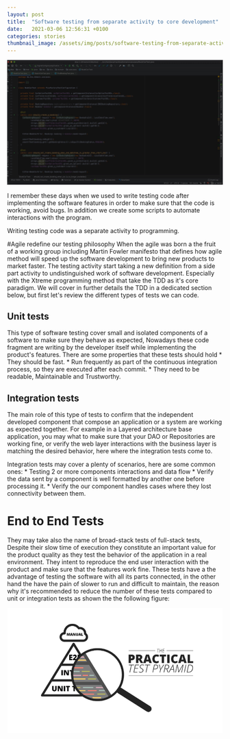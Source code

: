 ```yaml
---
layout: post
title:  "Software testing from separate activity to core development"
date:   2021-03-06 12:56:31 +0100
categories: stories
thumbnail_image: /assets/img/posts/software-testing-from-separate-activity-to-core-development.jpeg
---
```

![author](/assets/img/posts/software-testing-from-separate-activity-to-core-development.jpeg)

I remember these days when we used to write testing code after implementing the software features in order to make sure
that the code is working, avoid bugs. In addition we create some scripts to automate interactions with the program.

Writing testing code was a separate activity to programming.

#Agile redefine our testing philosophy
When the agile was born a the fruit of a working group including Martin Fowler manifesto that defines how agile method
will speed up the software development to bring new products to market faster. The testing activity start taking a new
definition from a side part activity to undistinguished work of software development. Especially with 
the Xtreme programming method that take the TDD as it's core paradigm. We will cover in further details the TDD in a
dedicated section below, but first let's review the different types of tests we can code.

## Unit tests
This type of software testing cover small and isolated components of a software to make sure they behave as expected,
Nowadays these code fragment are writing by the developer itself while implementing the product's features. There are some
properties that these tests should hold
    * They should be fast.
    * Run frequently as part of the continuous integration process, so they are executed after each commit.
    * They need to be readable, Maintainable and Trustworthy.
    
## Integration tests
The main role of this type of tests to confirm that the independent developed component that compose an application
or a system are working as expected together. For example in a Layered architecture base application, you may what to make
sure that your DAO or Repositories are working fine, or verify the web layer interactions with the business layer is matching
the desired behavior, here where the integration tests come to.

Integration tests may cover a plenty of scenarios, here are some common ones:
    * Testing 2 or more components interactions and data flow
    * Verify the data sent by a component is well formatted by another one before processing it.
    * Verify the our component handles cases where they lost connectivity between them.
    
# End to End Tests
They may take also the name of broad-stack tests of full-stack tests, Despite their slow time of execution they constitute
an important value for the product quality as they test the behavior of the application in a real environment. They intent to 
reproduce the end user interaction with the product and make sure that the features work fine.
These tests have a the advantage of testing the software with all its parts connected, in the other hand the have the
pain of slower to run and difficult to maintain, the reason why it's recommended to reduce the number of these tests compared to 
unit or integration tests as shown the the following figure:
    
![the test pyramid](/assets/img/figures/test-pyramid.png)